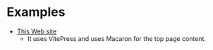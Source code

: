 # Examples

- [This Web site](https://github.com/macaronapp/macaron-next/tree/main/packages/docs)
  - It uses VitePress and uses Macaron for the top page content.
